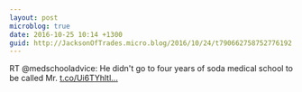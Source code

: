```yaml
---
layout: post
microblog: true
date: 2016-10-25 10:14 +1300
guid: http://JacksonOfTrades.micro.blog/2016/10/24/t790662758752776192.html
---
```

RT @medschooladvice: He didn't go to four years of soda medical school to be called Mr. [t.co/Ui6TYhltl...](https://t.co/Ui6TYhltlu)
